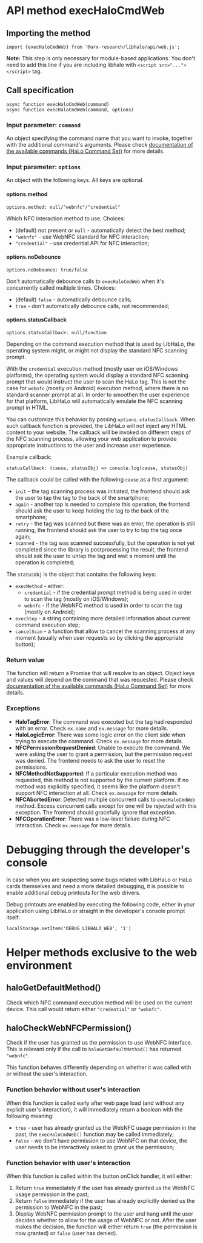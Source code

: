# API method execHaloCmdWeb

## Importing the method
```
import {execHaloCmdWeb} from '@arx-research/libhalo/api/web.js';
```

**Note:** This step is only necessary for module-based applications. You don't need to add this line if you
are including libhalo with `<script src="..."></script>` tag.

## Call specification
```
async function execHaloCmdWeb(command)
async function execHaloCmdWeb(command, options)
```

### Input parameter: `command`

An object specifying the command name that you want to invoke, together with the additional command's arguments.
Please check [documentation of the available commands (HaLo Command Set)](/docs/halo-command-set.md) for more details.

### Input parameter: `options`

An object with the following keys. All keys are optional.

#### options.method
```
options.method: null/"webnfc"/"credential"
```

Which NFC interaction method to use. Choices:

* (default) not present or `null` - automatically detect the best method;
* `"webnfc"` - use WebNFC standard for NFC interaction;
* `"credential"` - use credential API for NFC interaction;

#### options.noDebounce
```
options.noDebounce: true/false
```

Don't automatically debounce calls to `execHaloCmdWeb` when it's concurrently called multiple times. Choices:

* (default) `false` - automatically debounce calls;
* `true` - don't automatically debounce calls, not recommended;

#### options.statusCallback
```
options.statusCallback: null/function
```

Depending on the command execution method that is used by LibHaLo, the operating system might, or might not
display the standard NFC scanning prompt.

With the `credential` execution method (mostly user on iOS/Windows platforms), the operating system would display
a standard NFC scanning prompt that would instruct the user to scan the HaLo tag. This is not the case for
`webnfc` (mostly on Android) execution method, where there is no standard scanner prompt at all.
In order to smoothen  the user experience for that platform, LibHaLo will automatically emulate the NFC
scanning prompt in HTML.

You can customize this behavior by passing `options.statusCallback`. When such callback function is provided,
the LibHaLo will not inject any HTML content to your website. The callback will be invoked on different steps
of the NFC scanning process, allowing your web application to provide appropriate instructions to the user
and increase user experience.

Example callback:
```
statusCallback: (cause, statusObj) => console.log(cause, statusObj)
```

The callback could be called with the following `cause` as a first argument:

* `init` - the tag scanning process was initiated, the frontend should ask the user to tap the tag
  to the back of the smartphone;
* `again` - another tap is needed to complete this operation, the frontend should ask the user to
  keep holding the tag to the back of the smartphone;
* `retry` - the tag was scanned but there was an error, the operation is still running,
  the frontend should ask the user to try to tap the tag once again;
* `scanned` - the tag was scanned successfully, but the operation is not yet completed since
  the library is postprocessing the result, the frontend should ask the user to untap the tag
  and wait a moment until the operation is completed;

The `statusObj` is the object that contains the following keys:

* `execMethod` - either:
  * `credential` - if the credential prompt method is being used in order to scan the tag (mostly on iOS/Windows);
  * `webnfc` - if the WebNFC method is used in order to scan the tag (mostly on Android);
* `execStep` - a string containing more detailed information about current command execution step;
* `cancelScan` - a function that allow to cancel the scanning process at any moment (usually when user requests so by clicking the appropriate button);

### Return value

The function will return a Promise that will resolve to an object.
Object keys and values will depend on the command that was requested.
Please check [documentation of the available commands (HaLo Command Set)](/docs/halo-command-set.md) for more details.

### Exceptions

* **HaloTagError**: The command was executed but the tag had responded with an error. Check `ex.name` and `ex.message` for more details.
* **HaloLogicError**: There was some logic error on the client side when trying to execute the command. Check `ex.message` for more details.
* **NFCPermissionRequestDenied**: Unable to execute the command. We were asking the user to grant a permission,
  but the permission request was denied. The frontend needs to ask the user to reset the permissions.
* **NFCMethodNotSupported**: If a particular execution method was requested, this method is not supported by the current platform.
  If no method was explicitly specified, it seems like the platform doesn't support NFC interaction at all.
  Check `ex.message` for more details.
* **NFCAbortedError**: Detected multiple concurrent calls to `execHaloCmdWeb` method. Excess concurrent calls except for one
  will be rejected with this exception. The frontend should gracefully ignore that exception.
* **NFCOperationError**: There was a low-level failure during NFC interaction. Check `ex.message` for more details.


# Debugging through the developer's console
In case when you are suspecting some bugs related with LibHaLo or HaLo cards themselves and need a more detailed debugging, it is possible
to enable additional debug printouts for the web drivers.

Debug printouts are enabled by executing the following code, either in your application using LibHaLo or straight in the developer's console prompt itself:
```
localStorage.setItem('DEBUG_LIBHALO_WEB', '1')
```

# Helper methods exclusive to the web environment

## haloGetDefaultMethod()
Check which NFC command execution method will be used on the current device. This call would return either
`"credential"` or `"webnfc"`.

## haloCheckWebNFCPermission()
Check if the user has granted us the permission to use WebNFC interface. This is relevant only if the call to
`haloGetDefaultMethod()` has returned `"webnfc"`.

This function behaves differently depending on whether it was called with or without the user's interaction.

### Function behavior without user's interaction
When this function is called early after web page load (and without any explicit user's interaction), it will
immediately return a boolean with the following meaning:

* `true` - user has already granted us the WebNFC usage permission in the past, the `execHaloCmdWeb()` function may
  be called immediately;
* `false` - we don't have permission to use WebNFC on that device, the user needs to be interactively asked
  to grant us the permission;

### Function behavior with user's interaction
When this function is called within the button onClick handler, it will either:

1. Return `true` immediately if the user has already granted us the WebNFC usage permission in the past;
2. Return `false` immediately if the user has already explicitly denied us the permission to WebNFC in the past;
3. Display WebNFC permission prompt to the user and hang until the user decides whether to allow for
   the usage of WebNFC or not. After the user makes the decision, the function will either return `true`
   (the permission is now granted) or `false` (user has denied).

